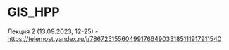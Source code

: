 # GIS_HPP

Лекция 2 (13.09.2023, 12-25) - https://telemost.yandex.ru/j/78672515560499176649033185111917911540
